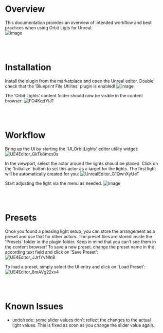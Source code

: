 # Overview
This documentation provides an overview of intended workflow and best practices when using Orbit Ligts for Unreal. <br>
![image](https://user-images.githubusercontent.com/63724445/212989663-9e1c1c82-b397-4f2b-b690-03ec4f25ccad.png)

<br>
<br>

# Installation
Install the plugin from the marketplace and open the Unreal editor. 
Double check that the 'Blueprint File Utilites' plugin is enabled!
![image](https://user-images.githubusercontent.com/63724445/212990043-782d0773-ed1b-4edb-bd5a-05f8a32e216f.png)


The 'Orbit Lights' content folder should now be visible in the content browser:
![FO4KqdYIJ1](https://user-images.githubusercontent.com/63724445/212994610-5cb475f8-0d3b-4a70-8b11-8dd9e15cb2c7.jpg)




<br>
<br>
 
# Workflow
Bring up the UI by starting the 'UI_OrbitLights' editor utility widget:
![UE4Editor_GkTk8mcs0s](https://user-images.githubusercontent.com/63724445/210610047-b2ad139c-772c-4749-b465-0f531f3d143c.gif)

In the viewport, select the actor around the lights should be placed. Click on the 'Initialize' button to set this actor as a target for the lights. The first light will be automatically created for you:
![UnrealEditor_G1QwnXyUeT](https://user-images.githubusercontent.com/63724445/212994516-19772094-4a24-494a-a9ec-700266e09037.gif)

Start adjusting the light via the menu as needed.
![image](https://user-images.githubusercontent.com/63724445/210875495-d66e6472-a2aa-47d5-9d24-4945eab32902.png)

<br>
<br>
  
# Presets
Once you found a pleasing light setup, you can store the arrangement as a preset and use that for other actors. The preset files are stored inside the 'Presets' folder in the plugin folder. Keep in mind that you can't see them in the content browser!
To save a new preset, change the preset name in the according text field and click on 'Save Preset': <br>
![UE4Editor_JJrfYvNIn8](https://user-images.githubusercontent.com/63724445/210876488-4e9c1a73-7ff3-4801-a53d-2342e2d73ebf.gif)

To load a preset, simply select the UI entry and click on 'Load Preset': <br>
![UE4Editor_8mAVg22xv4](https://user-images.githubusercontent.com/63724445/210876510-c2ad9278-a53e-4d2e-820c-31597aecf195.gif)

<br>
<br>

# Known Issues
- undo/redo: some slider values don't reflect the changes to the actual light values. This is fixed as soon as you change the slider value again.

